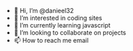 - 👋 Hi, I’m @danieel32
- 👀 I’m interested in coding sites
- 🌱 I’m currently learning javascript
- 💞️ I’m looking to collaborate on projects
- 📫 How to reach me email

<!---
danieel32/danieel32 is a ✨ special ✨ repository because its `README.md` (this file) appears on your GitHub profile.
You can click the Preview link to take a look at your changes.
--->
